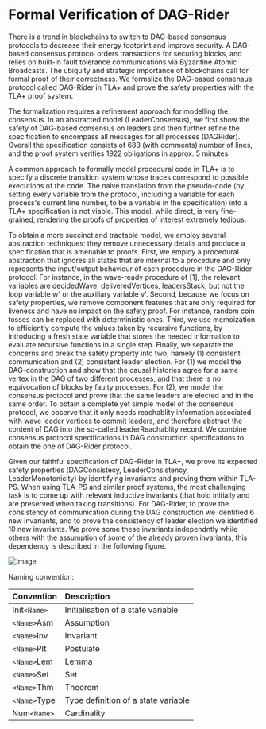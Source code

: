 # Formal Verification of DAG-Rider

There is a trend in blockchains to switch to DAG-based consensus protocols to decrease their energy footprint and improve security. A DAG-based consensus protocol orders transactions for securing blocks, and relies on built-in fault tolerance communications via Byzantine Atomic Broadcasts. The ubiquity and strategic importance of blockchains call for formal proof of their correctness. We formalize the DAG-based consensus protocol called DAG-Rider in TLA+ and prove the safety properties with the TLA+ proof system. 

The formalization requires a refinement approach for modelling the consensus. In an abstracted model (LeaderConsensus), we first show the safety of DAG-based consensus on leaders and then further refine the specification to encompass all messages for all processes (DAGRider). Overall the specification consists of 683 (with comments) number of lines, and the proof system verifies 1922 obligations in approx. 5 minutes.

A common approach to formally model procedural code in TLA+ is to specify a discrete transition system whose traces correspond to possible executions of the code. 
The naive translation from the pseudo-code (by setting every variable from the protocol, including a variable for each process's current line number, to be a variable in the specification) into a TLA+ specification is not viable. This model, while direct, is very fine-grained, rendering the proofs of properties of interest extremely tedious.

To obtain a more succinct and tractable model, we employ several abstraction techniques: they remove unnecessary details and produce a specification that is amenable to proofs. First, we employ a procedural abstraction that ignores all states that are internal to a procedure and only represents the input/output behaviour of each procedure in the DAG-Rider protocol. For instance, in the  wave-ready procedure of [1], the relevant variables  are decidedWave, deliveredVertices, leadersStack, but not the loop variable w' or the auxiliary variable v'. 
Second, because we focus on safety properties, we remove component features that are only required for liveness and have no impact on the safety proof. For instance, random coin tosses can be replaced with deterministic ones.
Third, we use memoization to efficiently compute the values taken by recursive functions, by introducing a fresh state variable that stores the needed information to evaluate recursive functions in a single step.
Finally, we separate the concerns and break the safety property into two, namely (1) consistent communication and (2) consistent leader election. For (1) we model the DAG-construction and show that the causal histories agree for a same vertex in the DAG of two different processes, and that there is no equivocation of blocks by faulty processes. For (2), we model the consensus protocol and prove that the same leaders are elected and in the same order. To obtain a complete yet simple model of the consensus protocol, we observe that it only needs reachablity information associated with wave leader vertices to commit leaders, and therefore abstract the content of DAG into the so-called leaderReachablity record. We combine consensus protocol specifications in DAG construction specifications to obtain the one of DAG-Rider protocol. 

Given our faithful specification of DAG-Rider in TLA+, we prove its expected safety properties (DAGConsistecy, LeaderConsistency, LeaderMonotonicity) by identifying invariants and proving them within TLA-PS. When using TLA-PS and similar proof systems, the most challenging task is to come up with relevant inductive invariants (that hold initially and are preserved when taking transitions). For DAG-Rider, to prove the consistency of communication during the DAG construction we identified 6 new invariants, and to prove the consistency of leader election we identified 10 new invariants. We prove some these invariants independntly while others with the assumption of some of the already proven invariants, this dependency is described in the following figure.

![image](https://github.com/pranavg5526/Formal-Verification-of-DAG-Rider/assets/140618144/e2f0ee5a-629d-4cd9-b9d5-90cabfaaf13a)




Naming convention:

| Convention | Description |
| :---       | :--- |
| Init`<Name>`| Initialisation of a state variable |
| `<Name>`Asm | Assumption |
| `<Name>`Inv | Invariant |
| `<Name>`Plt  | Postulate |
| `<Name>`Lem | Lemma |
| `<Name>`Set | Set |
| `<Name>`Thm | Theorem |
| `<Name>`Type | Type definition of a state variable |
| Num`<Name>` | Cardinality |
